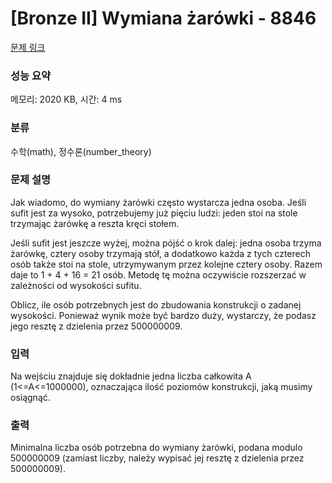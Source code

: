 # [Bronze II] Wymiana żarówki - 8846 

[문제 링크](https://www.acmicpc.net/problem/8846) 

### 성능 요약

메모리: 2020 KB, 시간: 4 ms

### 분류

수학(math), 정수론(number_theory)

### 문제 설명

<p>Jak wiadomo, do wymiany żarówki często wystarcza jedna osoba. Jeśli sufit jest za wysoko, potrzebujemy już pięciu ludzi: jeden stoi na stole trzymając żarówkę a reszta kręci stołem.</p>

<p>Jeśli sufit jest jeszcze wyżej, można pójść o krok dalej: jedna osoba trzyma żarówkę, cztery osoby trzymają stół, a dodatkowo każda z tych czterech osób także stoi na stole, utrzymywanym przez kolejne cztery osoby. Razem daje to 1 + 4 + 16 =  21 osób. Metodę tę można oczywiście rozszerzać w zależności od wysokości sufitu.</p>

<p>Oblicz, ile osób potrzebnych jest do zbudowania konstrukcji o zadanej wysokości. Ponieważ wynik może być bardzo duży, wystarczy, że podasz jego resztę z dzielenia przez 500000009.</p>

### 입력 

 <p>Na wejściu znajduje się dokładnie jedna liczba całkowita A (1<=A<=1000000), oznaczająca ilość poziomów konstrukcji, jaką musimy osiągnąć.</p>

### 출력 

 <p>Minimalna liczba osób potrzebna do wymiany żarówki, podana modulo 500000009 (zamiast liczby, należy wypisać jej resztę z dzielenia przez 500000009).</p>

